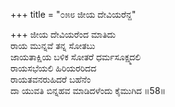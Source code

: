 +++
title = "೦೫೮ ಜೀಯ ದೇವಿಯರೆನ್ದ"

+++
ಜೀಯ ದೇವಿಯರೆಂದ ಮಾತಿದು  
ರಾಯ ಮುನ್ನವೆ ತನ್ನ ಸೋತಬು  
ಜಾಯತಾಕ್ಷಿಯ ಬಳಿಕ ಸೋತರೆ ಧರ್ಮಸೂಕ್ಷ್ಮದಲಿ  
ರಾಯಸಭೆಯಲಿ ಹಿರಿಯರರಿದದ  
ರಾಯತವನರುಹಿದರೆ ಬಹೆನೆಂ  
ದಾ ಯುವತಿ ಬಿನ್ನಹವ ಮಾಡಿದಳೆಂದು ಕೈಮುಗಿದ     ॥58॥